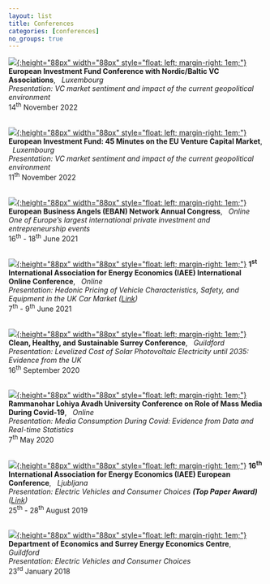```yaml
---
layout: list
title: Conferences
categories: [conferences]
no_groups: true
---
```


[![](/assets/img/EIF.jpg){:height="88px" width="88px" style="float: left; margin-right: 1em;"}](https://www.eif.org/) **European Investment Fund Conference with Nordic/Baltic VC Associations**, &nbsp; *Luxembourg* <br> *Presentation: VC market sentiment and impact of the current geopolitical environment* <br> 14<sup>th</sup> November 2022 <br> <br>

[![](/assets/img/EIF.jpg){:height="88px" width="88px" style="float: left; margin-right: 1em;"}](https://www.eif.org/) **European Investment Fund: 45 Minutes on the EU Venture Capital Market**, &nbsp; *Luxembourg* <br> *Presentation: VC market sentiment and impact of the current geopolitical environment* <br> 11<sup>th</sup> November 2022 <br> <br>

[![](/assets/img/EBAN.png){:height="88px" width="88px" style="float: left; margin-right: 1em;"}](https://ebancongress.com/) **European Business Angels (EBAN) Network Annual Congress**, &nbsp; *Online* <br> *One of Europe’s largest international private investment and entrepreneurship events* <br> 16<sup>th</sup> - 18<sup>th</sup> June 2021 <br> <br>

[![](/assets/img/IAEE.jpg){:height="88px" width="88px" style="float: left; margin-right: 1em;"}](https://iaee2021online.org/) **1<sup>st</sup> International Association for Energy Economics (IAEE) International Online Conference**, &nbsp; *Online* <br> *Presentation: Hedonic Pricing of Vehicle Characteristics, Safety, and Equipment in the UK Car Market ([Link](https://iaee2021online.org/download/contribution/presentation/292/292_presentation_20210607_070002.pdf))* <br> 7<sup>th</sup> - 9<sup>th</sup> June 2021 <br> <br>

[![](/assets/img/Surrey.jpg){:height="88px" width="88px" style="float: left; margin-right: 1em;"}](https://www.surrey.ac.uk/school-economics) **Clean, Healthy, and Sustainable Surrey Conference**, &nbsp; *Guildford* <br> *Presentation: Levelized Cost of Solar Photovoltaic Electricity until 2035: Evidence from the UK* <br> 16<sup>th</sup> September 2020 <br> <br>

[![](/assets/img/Rammanohar.png){:height="88px" width="88px" style="float: left; margin-right: 1em;"}](http://www.rmlau.ac.in/new/index.aspx) **Rammanohar Lohiya Avadh University Conference on Role of Mass Media During Covid-19**, &nbsp; *Online* <br> *Presentation: Media Consumption During Covid: Evidence from Data and Real-time Statistics* <br> 7<sup>th</sup> May 2020 <br> <br>

[![](/assets/img/IAEE.jpg){:height="88px" width="88px" style="float: left; margin-right: 1em;"}](https://iaee2019ljubljana.oyco.eu/index.html) **16<sup>th</sup> International Association for Energy Economics (IAEE) European Conference**, &nbsp; *Ljubljana* <br> *Presentation: Electric Vehicles and Consumer Choices **(Top Paper Award)** ([Link](http://iaee2019ljubljana.oyco.eu/download/contribution/presentation/340/340_presentation_20190826_142635.pdf))* <br> 25<sup>th</sup> - 28<sup>th</sup> August 2019 <br> <br>

[![](/assets/img/Surrey.jpg){:height="88px" width="88px" style="float: left; margin-right: 1em;"}](https://www.surrey.ac.uk/school-economics) **Department of Economics and Surrey Energy Economics Centre**, &nbsp; *Guildford* <br> *Presentation: Electric Vehicles and Consumer Choices* <br> 23<sup>rd</sup> January 2018 <br> <br>
